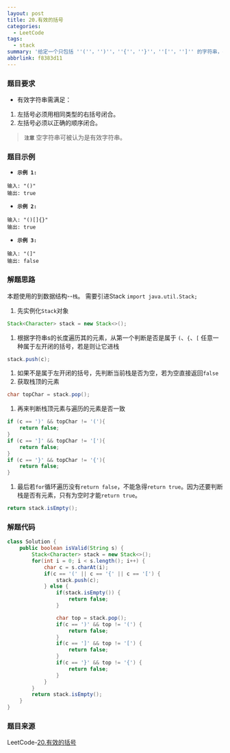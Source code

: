 ```yaml
---
layout: post
title: 20.有效的括号
categories:
  - LeetCode
tags:
  - stack
summary: '给定一个只包括 ''(''，'')''，''{''，''}''，''[''，'']'' 的字符串，判断字符串是否有效。'
abbrlink: f8383d11
---
```


### 题目要求
- 有效字符串需满足：
1. 左括号必须用相同类型的右括号闭合。
1. 左括号必须以正确的顺序闭合。

> **`注意`** 空字符串可被认为是有效字符串。

### 题目示例
- **`示例 1:`** 
```
输入: "()"
输出: true
```

- **`示例 2:`** 
```
输入: "()[]{}"
输出: true
```

- **`示例 3:`** 
```
输入: "(]"
输出: false
```

### 解题思路
本题使用的到数据结构--`栈`。
需要引进Stack `import java.util.Stack;`
1. 先实例化`Stack`对象
```java
Stack<Character> stack = new Stack<>();
```
1. 根据字符串s的长度遍历其的元素，从第一个判断是否是属于 `(`、`{`、`[` 任意一种属于左开闭的括号，若是则让它进栈
```java
stack.push(c);
```
1. 如果不是属于左开闭的括号，先判断当前栈是否为空，若为空直接返回`false`
1. 获取栈顶的元素
```java
char topChar = stack.pop();
```
1. 再来判断栈顶元素与遍历的元素是否一致
```java
if (c == ')' && topChar != '('){
    return false;
}
if (c == ']' && topChar != '['){
    return false;
}
if (c == '}' && topChar != '{'){
    return false;
}
```
1. 最后若`for`循环遍历没有`return false`，不能急得`return true`。因为还要判断栈是否有元素，只有为空时才能`return true`。
```java
return stack.isEmpty();
```


### 解题代码
```java
class Solution {
    public boolean isValid(String s) {
        Stack<Character> stack = new Stack<>();
        for(int i = 0; i < s.length(); i++) {
            char c = s.charAt(i);
            if(c == '(' || c == '{' || c == '[') {
                stack.push(c);
            } else {
                if(stack.isEmpty()) {
                    return false;
                }

                char top = stack.pop();
                if(c == ')' && top != '(') {
                    return false;
                }
                if(c == ']' && top != '[') {
                    return false;
                }
                if(c == '}' && top != '{') {
                    return false;
                }
            }
        }
        return stack.isEmpty();
    }
}
```

### 题目来源
LeetCode-[20.有效的括号](https://leetcode-cn.com/problems/valid-parentheses/)